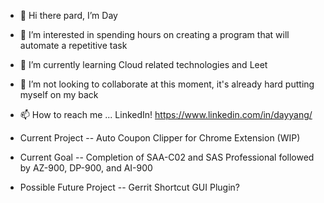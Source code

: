 - 👋 Hi there pard, I’m Day
- 👀 I’m interested in spending hours on creating a program that will automate a repetitive task
- 🌱 I’m currently learning Cloud related technologies and Leet
- 💞️ I’m not looking to collaborate at this moment, it's already hard putting myself on my back
- 📫 How to reach me ... LinkedIn! https://www.linkedin.com/in/dayyang/

- Current Project
-- Auto Coupon Clipper for Chrome Extension (WIP)

- Current Goal
-- Completion of SAA-C02 and SAS Professional followed by AZ-900, DP-900, and AI-900

- Possible Future Project
-- Gerrit Shortcut GUI Plugin?

<!---
Veiam/Veiam is a ✨ special ✨ repository because its `README.md` (this file) appears on your GitHub profile.
You can click the Preview link to take a look at your changes.
--->
